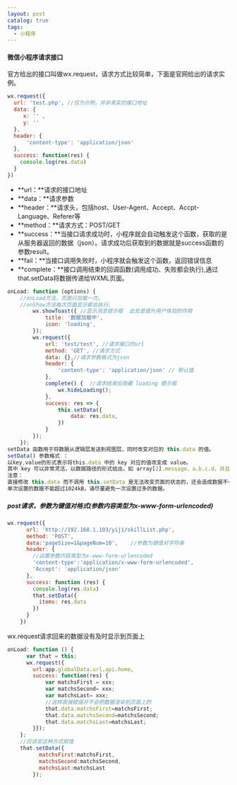 ```yaml
---
layout: post
catalog: true
tags:
  - 小程序
---
```

#### 微信小程序请求接口

官方给出的接口叫做wx.request，请求方式比较简单，下面是官网给出的请求实例。

```js
wx.request({
  url: 'test.php', //仅为示例，并非真实的接口地址
  data: {
     x: '' ,
     y: ''
  },
  header: {
      'content-type': 'application/json'
  },
  success: function(res) {
    console.log(res.data)
  }
})
```

- **url：**请求的接口地址
- **data：**请求参数
- **header：**请求头，包括host、User-Agent、Accept、Accpt-Language、Referer等
- **method：**请求方式：POST/GET
- **success：**当接口请求成功时，小程序就会自动触发这个函数，获取的是从服务器返回的数据（json）。请求成功后获取到的数据就是success函数的参数result。
-  **fail：**当接口调用失败时，小程序就会触发这个函数，返回错误信息
- **complete：**接口调用结束的回调函数(调用成功、失败都会执行),通过that.setData将数据传递给WXML页面。

```js
onLoad: function (options) {
    //onLoad方法，页面只加载一次。
	//onShow方法每次页面显示都会执行。
        wx.showToast({ //显示消息提示框  此处是提升用户体验的作用
            title: '数据加载中',
            icon: 'loading',
        });
        wx.request({
            url: 'test/test', //请求接口的url
            method: 'GET', //请求方式
            data: {},//请求参数格式为json
            header: {
                'content-type': 'application/json' // 默认值
            },
            complete() {  //请求结束后隐藏 loading 提示框
                wx.hideLoading();
            },
            success: res => {
                this.setData({
                    data: res.data,
                })
            }
        });
    });
setData 函数用于将数据从逻辑层发送到视图层，同时改变对应的 this.data 的值。 
setData() 参数格式 ：
以key,value的形式表示将this.data 中的 key 对应的值改变成 value。 
其中 key 可以非常灵活，以数据路径的形式给出，如 array[2].message，a.b.c.d，并且不需要在 this.data 中预先定义。 
注意： 
直接修改 this.data 而不调用 this.setData 是无法改变页面的状态的，还会造成数据不一致 。
单次设置的数据不能超过1024kB，请尽量避免一次设置过多的数据。
```

##### post请求，参数为键值对格式(参数内容类型为x-www-form-urlencoded)

```js
wx.request({
      url: 'http://192.168.1.103/yiji/skillList.php',
      method: 'POST',
      data:'pageSize=1&pageNum=10',    //参数为键值对字符串
      header: {
        //设置参数内容类型为x-www-form-urlencoded
        'content-type':'application/x-www-form-urlencoded',
        'Accept': 'application/json'
      },
      success: function (res) {
        console.log(res.data)
        that.setData({
          items: res.data
        })
      }
    })
```

wx.request请求回来的数据没有及时显示到页面上

```js
onLoad: function () {
      var that = this;
      wx.request({
        url:app.globalData.url.api.home,
        success: function(res) {
            var matchsFirst = xxx;
            var matchsSecond= xxx;
            var matchsLast= xxx;
            //这样直接赋值并不会把数据渲染到页面上的 
            that.data.matchsFirst=matchsFirst;
            that.data.matchsSecond=matchsSecond;
            that.data.matchsLast=matchsLast;
        }});
    };
    //应该安这种方式赋值
    that.setData({
          matchsFirst:matchsFirst,
          matchsSecond:matchsSecond,
          matchsLast:matchsLast
        });
```

